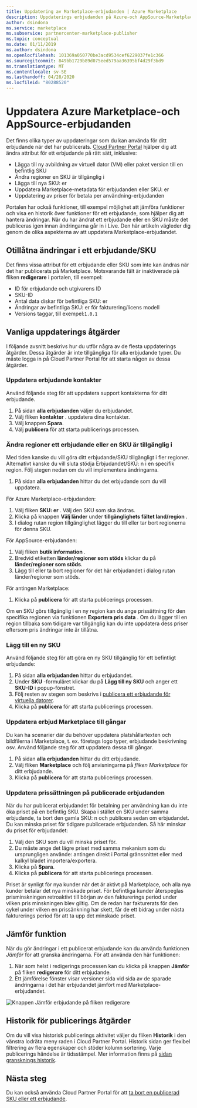 ```yaml
---
title: Uppdatering av Marketplace-erbjudanden | Azure Marketplace
description: Uppdaterings erbjudanden på Azure-och AppSource-Marketplace med hjälp av Cloud Partner Portal
author: dsindona
ms.service: marketplace
ms.subservice: partnercenter-marketplace-publisher
ms.topic: conceptual
ms.date: 01/11/2019
ms.author: dsindona
ms.openlocfilehash: 101369a050770be3acd9534cef6229037fe1c366
ms.sourcegitcommit: 849bb1729b89d075eed579aa36395bf4d29f3bd9
ms.translationtype: MT
ms.contentlocale: sv-SE
ms.lasthandoff: 04/28/2020
ms.locfileid: "80288520"
---
```

# <a name="update-azure-marketplace-and-appsource-offers"></a>Uppdatera Azure Marketplace-och AppSource-erbjudanden

Det finns olika typer av uppdateringar som du kan använda för ditt erbjudande när det har publicerats.  [Cloud Partner Portal](https://cloudpartner.azure.com/) hjälper dig att ändra attribut för ett erbjudande på rätt sätt, inklusive:

-  Lägga till ny avbildning av virtuell dator (VM) eller paket version till en befintlig SKU
-  Ändra regioner en SKU är tillgänglig i
-  Lägga till nya SKU: er
-  Uppdatera Marketplace-metadata för erbjudanden eller SKU: er 
-  Uppdatering av priser för betala per användning-erbjudanden

Portalen har också funktioner, till exempel möjlighet att jämföra funktioner och visa en historik över funktioner för ett erbjudande, som hjälper dig att hantera ändringar.  När du har ändrat ett erbjudande eller en SKU måste det publiceras igen innan ändringarna går in i Live.  Den här artikeln vägleder dig genom de olika aspekterna av att uppdatera Marketplace-erbjudandet.

## <a name="unpermitted-changes-to-an-offersku"></a>Otillåtna ändringar i ett erbjudande/SKU

Det finns vissa attribut för ett erbjudande eller SKU som inte kan ändras när det har publicerats på Marketplace.  Motsvarande fält är inaktiverade på fliken **redigerare** i portalen, till exempel:  

- ID för erbjudande och utgivarens ID
- SKU-ID 
- Antal data diskar för befintliga SKU: er
- Ändringar av befintliga SKU: er för fakturering/licens modell
- Versions taggar, till exempel:`1.0.1`


## <a name="common-update-operations"></a>Vanliga uppdaterings åtgärder

I följande avsnitt beskrivs hur du utför några av de flesta uppdaterings åtgärder.  Dessa åtgärder är inte tillgängliga för alla erbjudande typer.  Du måste logga in på Cloud Partner Portal för att starta någon av dessa åtgärder.


### <a name="update-offer-contacts"></a>Uppdatera erbjudande kontakter

Använd följande steg för att uppdatera support kontakterna för ditt erbjudande.
1. På sidan **alla erbjudanden** väljer du erbjudandet.
2. Välj fliken **kontakter** . uppdatera dina kontakter.
3. Välj knappen **Spara**.
4. Välj **publicera** för att starta publicerings processen.


### <a name="change-regions-an-offer-or-sku-is-available-in"></a>Ändra regioner ett erbjudande eller en SKU är tillgänglig i

Med tiden kanske du vill göra ditt erbjudande/SKU tillgängligt i fler regioner.
Alternativt kanske du vill sluta stödja Erbjudandet/SKU: n i en specifik region.
Följ stegen nedan om du vill implementera ändringarna.

1. På sidan **alla erbjudanden** hittar du det erbjudande som du vill uppdatera.

För Azure Marketplace-erbjudanden:

1. Välj fliken **SKU: er** .  Välj den SKU som ska ändras.
1. Klicka på knappen **Välj länder** under **tillgänglighets fältet land/region** .
1. I dialog rutan region tillgänglighet lägger du till eller tar bort regionerna för denna SKU.

För AppSource-erbjudanden:

1. Välj fliken **butik information** .
1. Bredvid etiketten **länder/regioner som stöds** klickar du på **länder/regioner som stöds**. 
1. Lägg till eller ta bort regioner för det här erbjudandet i dialog rutan länder/regioner som stöds.

För antingen Marketplace:

1. Klicka på **publicera** för att starta publicerings processen. 

Om en SKU görs tillgänglig i en ny region kan du ange prissättning för den specifika regionen via funktionen **Exportera pris data** . Om du lägger till en region tillbaka som tidigare var tillgänglig kan du inte uppdatera dess priser eftersom pris ändringar inte är tillåtna.


### <a name="add-a-new-sku"></a>Lägg till en ny SKU 

Använd följande steg för att göra en ny SKU tillgänglig för ett befintligt erbjudande:

1. På sidan **alla erbjudanden** hittar du erbjudandet.
3. Under **SKU** -formuläret klickar du på **Lägg till ny SKU** och anger ett **SKU-ID** i popup-fönstret.
4. Följ resten av stegen som beskrivs i [publicera ett erbjudande för virtuella datorer](../virtual-machine/cpp-publish-offer.md).
5. Klicka på **publicera** för att starta publicerings processen.


### <a name="update-offer-marketplace-assets"></a>Uppdatera erbjud Marketplace till gångar

Du kan ha scenarier där du behöver uppdatera platshållartexten och bildfilerna i Marketplace, t. ex. företags logo typer, erbjudande beskrivning osv. Använd följande steg för att uppdatera dessa till gångar.

1. På sidan **alla erbjudanden** hittar du ditt erbjudande. 
2. Välj fliken **Marketplace** och följ anvisningarna på *fliken Marketplace* för ditt erbjudande.
3. Klicka på **publicera** för att starta publicerings processen.


### <a name="update-pricing-on-published-offers"></a>Uppdatera prissättningen på publicerade erbjudanden

När du har publicerat erbjudandet för betalning per användning kan du inte öka priset på en befintlig SKU.  Skapa i stället en SKU under samma erbjudande, ta bort den gamla SKU: n och publicera sedan om erbjudandet. Du kan minska priset för tidigare publicerade erbjudanden. Så här minskar du priset för erbjudandet:

1. Välj den SKU som du vill minska priset för.
2. Du måste ange det lägre priset med samma mekanism som du ursprungligen använde: antingen direkt i Portal gränssnittet eller med kalkyl bladet importera/exportera.
3. Klicka på **Spara**.
4. Klicka på **publicera** för att starta publicerings processen.

Priset är synligt för nya kunder när det är aktivt på Marketplace, och alla nya kunder betalar det nya minskade priset.  För befintliga kunder återspeglas prisminskningen retroaktivt till början av den fakturerings period under vilken pris minskningen blev giltig.  Om de redan har fakturerats för den cykel under vilken en prissänkning har skett, får de ett bidrag under nästa fakturerings period för att ta upp det minskade priset.


## <a name="compare-feature"></a>Jämför funktion

När du gör ändringar i ett publicerat erbjudande kan du använda funktionen *Jämför* för att granska ändringarna. För att använda den här funktionen:

1. När som helst i redigerings processen kan du klicka på knappen **Jämför** på fliken **redigerare** för ditt erbjudande.
2. Ett jämförelse fönster visar versioner sida vid sida av de sparade ändringarna i det här erbjudandet jämfört med Marketplace-erbjudandet. 

![Knappen Jämför erbjudande på fliken redigerare](./media/offer-compare-button.png)


## <a name="history-of-publishing-actions"></a>Historik för publicerings åtgärder

Om du vill visa historisk publicerings aktivitet väljer du fliken **Historik** i den vänstra lodräta meny raden i Cloud Partner Portal.  Historik sidan ger flexibel filtrering av flera egenskaper och stöder kolumn sortering.  Varje publicerings händelse är tidsstämpel.  Mer information finns på [sidan gransknings historik](../portal-tour/cpp-history-page.md).


## <a name="next-steps"></a>Nästa steg

Du kan också använda Cloud Partner Portal för att [ta bort en publicerad SKU eller ett erbjudande](./cpp-delete-offer.md).
